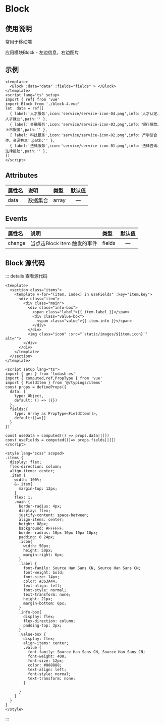 

<script setup>
import { ref} from 'vue'
import Block from './block-4.vue'
let  data = ref([
  { label:'人才服务',icon:'service/service-icon-04.png',info:'人才认定、人才就业',path:'' },
  { label:'金融服务',icon:'service/service-icon-03.png',info:'银行贷款、上市服务',path:'' },
  { label:'科技服务',icon:'service/service-icon-02.png',info:'产学研合作、资源共享',path:'' },
  { label:'法律服务',icon:'service/service-icon-01.png',info:'法律咨询、法律援助',path:'' },
])
</script>
# Block
## 使用说明
常用于移动端

应用模块Block - 左边信息，右边图片
## 示例
<Block  :fields="data" > </Block>
``` vue
<template>
  <Block :data="data" :fields="fields" > </Block>
</template>
<script lang="ts" setup>
import { ref} from 'vue'
import Block from './block-4.vue'
let  data = ref([
  { label:'人才服务',icon:'service/service-icon-04.png',info:'人才认定、人才就业',path:'' },
  { label:'金融服务',icon:'service/service-icon-03.png',info:'银行贷款、上市服务',path:'' },
  { label:'科技服务',icon:'service/service-icon-02.png',info:'产学研合作、资源共享',path:'' },
  { label:'法律服务',icon:'service/service-icon-01.png',info:'法律咨询、法律援助',path:'' },
])
</script>
```
## Attributes

| 属性名      | 说明        |  类型         |  默认值       | 
| :---        | :---   |   :---  |:----: |
| data   | 数据集合        | array      |—  |

## Events

| 属性名      | 说明        |  类型         |  默认值       | 
| :---        | :---   |   :---  |:----: |
| change   | 当点击Block Item 触发的事件        | fields      |—  |

## Block 源代码
::: details 查看源代码
``` vue
<template>
  <section class="items">
    <template v-for="(item, index) in useFields" :key="item.key">
      <div class="item">
        <div class="main">
          <div class="info-box">
            <span class="label">{{ item.label }}</span>
            <div class="value-box">
              <span class="value">{{ item.info }}</span>
            </div>
          </div>
          <img class="icon" :src="`static/images/${item.icon}`" alt="">
        </div>
      </div>
    </template>
  </section>
</template>

<script setup lang="ts">
import { get } from 'lodash-es'
import { computed,ref,PropType } from 'vue'
import { FieldItem } from '@/typings/items'
const props = defineProps({
  data: {
    type: Object,
    default: () => ({})
  },
  fields:{
    type: Array as PropType<FieldItem[]>,
    default:()=>[]
  }
})

const useData = computed(() => props.data||[])
const useFields = computed(()=> props.fields||[])
</script>

<style lang="scss" scoped>
.items {
  display: flex;
  flex-direction: column;
  align-items: center;
  .item {
    width: 100%;
    &~.item{
      margin-top: 12px;
    }
    flex: 1;
    .main {
      border-radius: 4px;
      display: flex;
      justify-content: space-between;
      align-items: center;
      height: 88px;
      background: #FFFFFF;
      border-radius: 10px 10px 10px 10px;
      padding: 0 24px;
      .icon{
        width: 50px;
        height: 50px;
        margin-right: 6px;
      }
      .label {
        font-family: Source Han Sans CN, Source Han Sans CN;
        font-weight: bold;
        font-size: 14px;
        color: #363A44;
        text-align: left;
        font-style: normal;
        text-transform: none;
        height: 21px;
        margin-bottom: 6px;
      }
      .info-box{
        display: flex;
        flex-direction: column;
        padding-top: 3px;
      }
      .value-box {
        display: flex;
        align-items: center;
        .value {
          font-family: Source Han Sans CN, Source Han Sans CN;
          font-weight: 400;
          font-size: 12px;
          color: #888888;
          text-align: left;
          font-style: normal;
          text-transform: none;
        }

      }
    }
  }
}
</style>

``` 
:::

<style module>
.button {
  color: red;
  font-weight: bold;
}

</style>